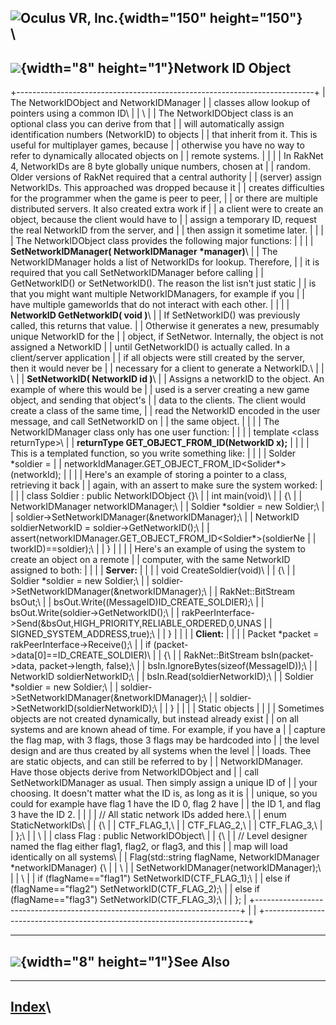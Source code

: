 <span style="background-color: rgb(255, 255, 255);">![Oculus VR,
Inc.](RakNet_Icon_Final-copy.jpg){width="150" height="150"}</span>\
\
  --------------------------------------------------------
  ![](spacer.gif){width="8" height="1"}Network ID Object
  --------------------------------------------------------

+--------------------------------------------------------------------------+
| <span class="RakNetBlueHeader">The NetworkIDObject and NetworkIDManager  |
| classes allow lookup of pointers using a common ID</span>\               |
| \                                                                        |
| The NetworkIDObject class is an optional class you can derive from that  |
| will automatically assign identification numbers (NetworkID) to objects  |
| that inherit from it. This is useful for multiplayer games, because      |
| otherwise you have no way to refer to dynamically allocated objects on   |
| remote systems.                                                          |
|                                                                          |
| In RakNet 4, NetworkIDs are 8 byte globally unique numbers, chosen at    |
| random. Older versions of RakNet required that a central authority       |
| (server) assign NetworkIDs. This approached was dropped because it       |
| creates difficulties for the programmer when the game is peer to peer,   |
| or there are multiple distributed servers. It also created extra work if |
| a client were to create an object, because the client would have to      |
| assign a temporary ID, request the real NetworkID from the server, and   |
| then assign it sometime later.                                           |
|                                                                          |
| The NetworkIDObject class provides the following major functions:        |
|                                                                          |
| **SetNetworkIDManager( NetworkIDManager \*manager)**\                    |
| The NetworkIDManager holds a list of NetworkIDs for lookup. Therefore,   |
| it is required that you call SetNetworkIDManager before calling          |
| GetNetworkID() or SetNetworkID(). The reason the list isn't just static  |
| is that you might want multiple NetworkIDManagers, for example if you    |
| have multiple gameworlds that do not interact with each other.           |
|                                                                          |
| **NetworkID GetNetworkID( void )**\                                      |
| If SetNetworkID() was previously called, this returns that value.        |
| Otherwise it generates a new, presumably unique NetworkID for the        |
| object, if SetNetwor. Internally, the object is not assigned a NetworkID |
| until GetNetworkID() is actually called. In a client/server application  |
| if all objects were still created by the server, then it would never be  |
| necessary for a client to generate a NetworkID.\                         |
| \                                                                        |
| **SetNetworkID( NetworkID id )**\                                        |
| Assigns a networkID to the object. An example of where this would be     |
| used is a server creating a new game object, and sending that object's   |
| data to the clients. The client would create a class of the same time,   |
| read the NetworkID encoded in the user message, and call SetNetworkID on |
| the same object.                                                         |
|                                                                          |
| The NetworkIDManager class only has one user function:                   |
|                                                                          |
| template &lt;class returnType&gt;\                                       |
| **returnType GET\_OBJECT\_FROM\_ID(NetworkID x);**                       |
|                                                                          |
| This is a templated function, so you write something like:               |
|                                                                          |
| Solder \*soldier =                                                       |
| networkIdManager.GET\_OBJECT\_FROM\_ID&lt;Solider\*&gt;(networkId);      |
|                                                                          |
| Here's an example of storing a pointer to a class, retrieving it back    |
| again, with an assert to make sure the system worked:                    |
|                                                                          |
| class Soldier : public NetworkIDObject {}\                               |
| int main(void)\                                                          |
| {\                                                                       |
| NetworkIDManager networkIDManager;\                                      |
| Soldier \*soldier = new Soldier;\                                        |
| soldier-&gt;SetNetworkIDManager(&networkIDManager);\                     |
| NetworkID soldierNetworkID = soldier-&gt;GetNetworkID();\                |
| assert(networkIDManager.GET\_OBJECT\_FROM\_ID&lt;Soldier\*&gt;(soldierNe |
| tworkID)==soldier);\                                                     |
| }                                                                        |
|                                                                          |
| Here's an example of using the system to create an object on a remote    |
| computer, with the same NetworkID assigned to both:                      |
|                                                                          |
| **Server:**                                                              |
|                                                                          |
| void CreateSoldier(void)\                                                |
| {\                                                                       |
| Soldier \*soldier = new Soldier;\                                        |
| soldier-&gt;SetNetworkIDManager(&networkIDManager);\                     |
| RakNet::BitStream bsOut;\                                                |
| bsOut.Write((MessageID)ID\_CREATE\_SOLDIER);\                            |
| bsOut.Write(soldier-&gt;GetNetworkID();\                                 |
| rakPeerInterface-&gt;Send(&bsOut,HIGH\_PRIORITY,RELIABLE\_ORDERED,0,UNAS |
| SIGNED\_SYSTEM\_ADDRESS,true);\                                          |
| }                                                                        |
|                                                                          |
| **Client:**                                                              |
|                                                                          |
| Packet \*packet = rakPeerInterface-&gt;Receive();\                       |
| if (packet-&gt;data\[0\]==ID\_CREATE\_SOLDIER)\                          |
| {\                                                                       |
| RakNet::BitStream bsIn(packet-&gt;data, packet-&gt;length, false);\      |
| bsIn.IgnoreBytes(sizeof(MessageID));\                                    |
| NetworkID soldierNetworkID;\                                             |
| bsIn.Read(soldierNetworkID);\                                            |
| Soldier \*soldier = new Soldier;\                                        |
| soldier-&gt;SetNetworkIDManager(&networkIDManager);\                     |
| soldier-&gt;SetNetworkID(soldierNetworkID);\                             |
| }                                                                        |
|                                                                          |
| Static objects                                                           |
|                                                                          |
| Sometimes objects are not created dynamically, but instead already exist |
| on all systems and are known ahead of time. For example, if you have a   |
| capture the flag map, with 3 flags, those 3 flags may be hardcoded into  |
| the level design and are thus created by all systems when the level      |
| loads. Thee are static objects, and can still be referred to by          |
| NetworkIDManager. Have those objects derive from NetworkIDObject and     |
| call SetNetworkIDManager as usual. Then simply assign a unique ID of     |
| your choosing. It doesn't matter what the ID is, as long as it is        |
| unique, so you could for example have flag 1 have the ID 0, flag 2 have  |
| the ID 1, and flag 3 have the ID 2.                                      |
|                                                                          |
| // All static network IDs added here.\                                   |
| enum StaticNetworkIDs\                                                   |
| {\                                                                       |
| CTF\_FLAG\_1,\                                                           |
| CTF\_FLAG\_2,\                                                           |
| CTF\_FLAG\_3,\                                                           |
| };\                                                                      |
| \                                                                        |
| class Flag : public NetworkIDObject\                                     |
| {\                                                                       |
| // Level designer named the flag either flag1, flag2, or flag3, and this |
| map will load identically on all systems\                                |
| Flag(std::string flagName, NetworkIDManager \*networkIDManager) {\       |
| \                                                                        |
| SetNetworkIDManager(networkIDManager);\                                  |
| \                                                                        |
| if (flagName=="flag1") SetNetworkID(CTF\_FLAG\_1);\                      |
| else if (flagName=="flag2") SetNetworkID(CTF\_FLAG\_2);\                 |
| else if (flagName=="flag3") SetNetworkID(CTF\_FLAG\_3);\                 |
| };                                                                       |
+--------------------------------------------------------------------------+
|                                                                          |
+--------------------------------------------------------------------------+

  -----------------------------------------------
  ![](spacer.gif){width="8" height="1"}See Also
  -----------------------------------------------

  ----------------------
  [Index](index.html)\
  ----------------------


